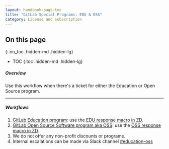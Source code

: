 ```yaml
---
layout: handbook-page-toc
title: "GitLab Special Programs: EDU & OSS"
category: License and subscription
---
```


## On this page
{:.no_toc .hidden-md .hidden-lg}

- TOC
{:toc .hidden-md .hidden-lg}

##### Overview

Use this workflow when there's a ticket for either the Education or Open Source program.

---
##### Workflows
1. [GitLab Education program](https://about.gitlab.com/solutions/education/): use the [EDU response macro in ZD](https://gitlab.zendesk.com/agent/admin/macros/360026025159).
1. [GitLab Open Source Software program aka OSS](https://about.gitlab.com/solutions/open-source/program/): use the [OSS response macro in ZD](https://gitlab.zendesk.com/agent/admin/macros/360026025179).
1. We do not offer any non-profit discounts or programs.
1. Internal escalations can be made via Slack channel [#education-oss](https://gitlab.slack.com/archives/CB21NTDJQ)

